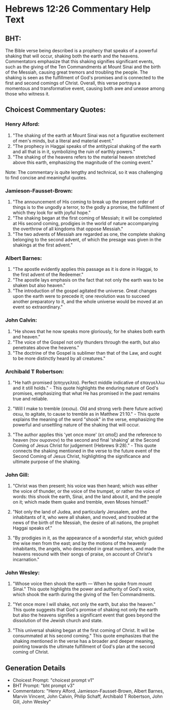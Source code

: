 # Hebrews 12:26 Commentary Help Text

## BHT:
The Bible verse being described is a prophecy that speaks of a powerful shaking that will occur, shaking both the earth and the heavens. Commentators emphasize that this shaking signifies significant events, such as the giving of the Ten Commandments at Mount Sinai and the birth of the Messiah, causing great tremors and troubling the people. The shaking is seen as the fulfillment of God's promises and is connected to the first and second comings of Christ. Overall, this verse portrays a momentous and transformative event, causing both awe and unease among those who witness it.

## Choicest Commentary Quotes:
### Henry Alford:
1. "The shaking of the earth at Mount Sinai was not a figurative excitement of men's minds, but a literal and material event."
2. "The prophecy in Haggai speaks of the antitypical shaking of the earth and all that is in it, symbolizing the ruin of earthly powers."
3. "The shaking of the heavens refers to the material heaven stretched above this earth, emphasizing the magnitude of the coming event."

Note: The commentary is quite lengthy and technical, so it was challenging to find concise and meaningful quotes.

### Jamieson-Fausset-Brown:
1. "The announcement of His coming to break up the present order of things is to the ungodly a terror, to the godly a promise, the fulfillment of which they look for with joyful hope."
2. "The shaking began at the first coming of Messiah; it will be completed at His second coming, prodigies in the world of nature accompanying the overthrow of all kingdoms that oppose Messiah."
3. "The two advents of Messiah are regarded as one, the complete shaking belonging to the second advent, of which the presage was given in the shakings at the first advent."

### Albert Barnes:
1. "The apostle evidently applies this passage as it is done in Haggai, to the first advent of the Redeemer."
2. "The apostle lays emphasis on the fact that not only the earth was to be shaken but also heaven."
3. "The introduction of the gospel agitated the universe. Great changes upon the earth were to precede it; one revolution was to succeed another preparatory to it, and the whole universe would be moved at an event so extraordinary."

### John Calvin:
1. "He shows that he now speaks more gloriously, for he shakes both earth and heaven."
2. "The voice of the Gospel not only thunders through the earth, but also penetrates above the heavens."
3. "The doctrine of the Gospel is sublimer than that of the Law, and ought to be more distinctly heard by all creatures."

### Archibald T Robertson:
1. "He hath promised (επηγγελτα). Perfect middle indicative of επαγγελλω and it still holds." - This quote highlights the enduring nature of God's promises, emphasizing that what He has promised in the past remains true and reliable.

2. "Will I make to tremble (σεισω). Old and strong verb (here future active) σειω, to agitate, to cause to tremble as in Matthew 21:10." - This quote explains the meaning of the word "shook" in the verse, emphasizing the powerful and unsettling nature of the shaking that will occur.

3. "The author applies this 'yet once more' (ετ απαξ) and the reference to heaven (τον ουρανον) to the second and final 'shaking' at the Second Coming of Jesus Christ for judgement (Hebrews 9:28)." - This quote connects the shaking mentioned in the verse to the future event of the Second Coming of Jesus Christ, highlighting the significance and ultimate purpose of the shaking.

### John Gill:
1. "Christ was then present; his voice was then heard; which was either the voice of thunder, or the voice of the trumpet, or rather the voice of words: this shook the earth, Sinai, and the land about it, and the people on it; which made them quake and tremble, even Moses himself." 

2. "Not only the land of Judea, and particularly Jerusalem, and the inhabitants of it, who were all shaken, and moved, and troubled at the news of the birth of the Messiah, the desire of all nations, the prophet Haggai speaks of."

3. "By prodigies in it, as the appearance of a wonderful star, which guided the wise men from the east; and by the motions of the heavenly inhabitants, the angels, who descended in great numbers, and made the heavens resound with their songs of praise, on account of Christ's incarnation."

### John Wesley:
1. "Whose voice then shook the earth — When he spoke from mount Sinai." This quote highlights the power and authority of God's voice, which shook the earth during the giving of the Ten Commandments. 

2. "Yet once more I will shake, not only the earth, but also the heaven." This quote suggests that God's promise of shaking not only the earth but also the heavens signifies a significant event that goes beyond the dissolution of the Jewish church and state. 

3. "This universal shaking began at the first coming of Christ. It will be consummated at his second coming." This quote emphasizes that the shaking mentioned in the verse has a broader and deeper meaning, pointing towards the ultimate fulfillment of God's plan at the second coming of Christ.


## Generation Details
- Choicest Prompt: "choicest prompt v1"
- BHT Prompt: "bht prompt v3"
- Commentators: "Henry Alford, Jamieson-Fausset-Brown, Albert Barnes, Marvin Vincent, John Calvin, Philip Schaff, Archibald T Robertson, John Gill, John Wesley"
